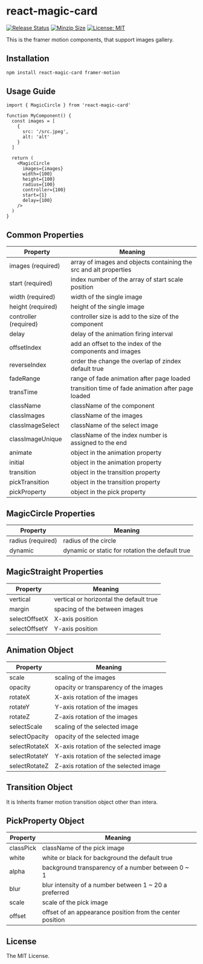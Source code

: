 # react-magic-card

[![Release Status](https://img.shields.io/github/release/su-pull/react-magic-card.svg)](https://github.com/su-pull/react-magic-card/releases/latest)
[![Minzip Size](https://img.shields.io/bundlephobia/minzip/react-magic-card)](https://bundlephobia.com/package/react-magic-card)
[![License: MIT](https://img.shields.io/badge/License-MIT-blue.svg)](https://opensource.org/licenses/MIT)

This is the framer motion components, that support images gallery.

## Installation

```sh
npm install react-magic-card framer-motion
```

## Usage Guide

```tsx
import { MagicCircle } from 'react-magic-card'

function MyComponent() {
  const images = [
    {
      src: '/src.jpeg',
      alt: 'alt'
    }
  ]

  return (
    <MagicCircle
      images={images}
      width={100}
      height={100}
      radius={100}
      controller={100}
      start={1}
      delay={100}
    />
  )
}
```

## Common Properties

| Property              | Meaning                                                           |
| --------------------- | ----------------------------------------------------------------- |
| images (required)     | array of images and objects containing the src and alt properties |
| start (required)      | index number of the array of start scale position                 |
| width (required)      | width of the single image                                         |
| height (required)     | height of the single image                                        |
| controller (required) | controller size is add to the size of the component               |
| delay                 | delay of the animation firing interval                            |
| offsetIndex           | add an offset to the index of the components and images           |
| reverseIndex          | order the change the overlap of zindex default true               |
| fadeRange             | range of fade animation after page loaded                         |
| transTime             | transition time of fade animation after page loaded               |
| className             | className of the component                                        |
| classImages           | className of the images                                           |
| classImageSelect      | className of the select image                                     |
| classImageUnique      | className of the index number is assigned to the end              |
| animate               | object in the animation property                                  |
| initial               | object in the animation property                                  |
| transition            | object in the transition property                                 |
| pickTransition        | object in the transition property                                 |
| pickProperty          | object in the pick property                                       |

## MagicCircle Properties

| Property          | Meaning                                         |
| ----------------- | ----------------------------------------------- |
| radius (required) | radius of the circle                            |
| dynamic           | dynamic or static for rotation the default true |

## MagicStraight Properties

| Property      | Meaning                                 |
| ------------- | --------------------------------------- |
| vertical      | vertical or horizontal the default true |
| margin        | spacing of the between images           |
| selectOffsetX | X-axis position                         |
| selectOffsetY | Y-axis position                         |

## Animation Object

| Property      | Meaning                               |
| ------------- | ------------------------------------- |
| scale         | scaling of the images                 |
| opacity       | opacity or transparency of the images |
| rotateX       | X-axis rotation of the images         |
| rotateY       | Y-axis rotation of the images         |
| rotateZ       | Z-axis rotation of the images         |
| selectScale   | scaling of the selected image         |
| selectOpacity | opacity of the selected image         |
| selectRotateX | X-axis rotation of the selected image |
| selectRotateY | Y-axis rotation of the selected image |
| selectRotateZ | Z-axis rotation of the selected image |

## Transition Object

It is Inherits framer motion transition object other than intera.

## PickProperty Object

| Property  | Meaning                                                   |
| --------- | --------------------------------------------------------- |
| classPick | className of the pick image                               |
| white     | white or black for background the default true            |
| alpha     | background transparency of a number between 0 ~ 1         |
| blur      | blur intensity of a number between 1 ~ 20 a preferred     |
| scale     | scale of the pick image                                   |
| offset    | offset of an appearance position from the center position |

## License

The MIT License.
